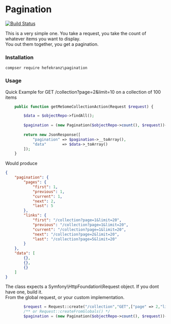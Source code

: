 # Pagination

[![Build Status](https://travis-ci.org/hefekranz/pagination.svg?branch=master)](https://travis-ci.org/hefekranz/pagination)

This is a very simple one. You take a request, you take the count of whatever items you want to display.  
You out them together, you get a pagination.


### Installation

```
compser require hefekranz\pagination
```

### Usage
Quick Example for GET /collection?page=2&amp;limit=10 on a collection of 100 items
```php
    public function getMeSomeCollectionAction(Request $request) {

        $data = $objectRepo->findAll();
        
        $pagination = (new Pagination($objectRepo->count(), $request))->build();
        
        return new JsonResponse([
            "pagination" => $pagination->__toArray(),
            "data"       => $data->_toArray()
        ]);
    }
```
Would produce

```json
{
    "pagination": {
        "pages": {
            "first": 1,
            "previous": 1,
            "current": 1,
            "next": 2,
            "last": 5
        },
        "links": {
            "first": "/collection?page=1&limit=20",
            "previous": "/collection?page=1&limit=20",
            "current": "/collection?page=1&limit=20",
            "next": "/collection?page=2&limit=20",
            "last": "/collection?page=5&limit=20"
        }
    },
    "data": [
        {},
        {},
        {}
    ]
}
```

The class expects a Symfony\HttpFoundation\Request object. If you dont have one, build it.   
From the global request, or your custom implementation.

```php
        $request = Request::create("/collection","GET",["page" => 2,"limit" => 10]); 
        /** or Request::createFromGlobals() */
        $pagination = (new Pagination($objectRepo->count(), $request))->build();

```